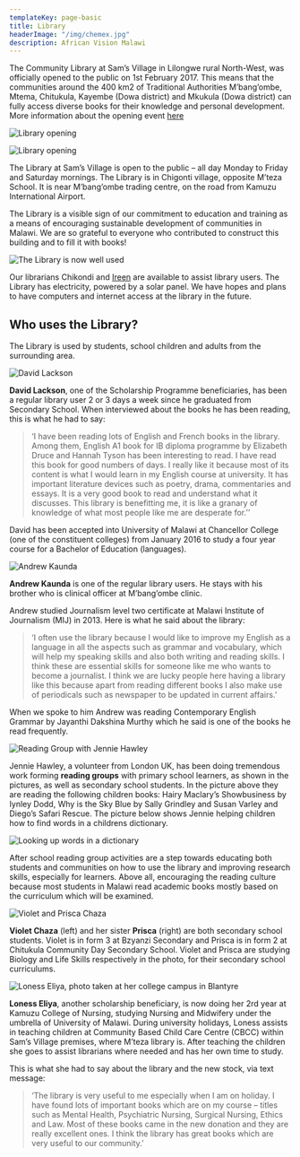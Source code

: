 ```yaml
---
templateKey: page-basic
title: Library
headerImage: "/img/chemex.jpg"
description: African Vision Malawi
---
```


The Community Library at Sam’s Village in Lilongwe rural North-West, was officially opened to the public on 1st February 2017. This means that the communities around the 400 km2 of Traditional Authorities M’bang’ombe, Mtema, Chitukula, Kayembe (Dowa district) and Mkukula (Dowa district) can fully access diverse books for their knowledge and personal development. More information about the opening event [here](https://f000.backblazeb2.com/file/avm-wp-uploads/pdfs/REPORT-ON-OPENING-LIBRARY-010217.pdf)

![Library opening](/img/report-on-opening-library-2-010217.jpg "Library opening")

![Library opening](/img/report-on-opening-library-010217.jpg "Library opening")

The Library at Sam’s Village is open to the public – all day Monday to Friday and Saturday mornings. The Library is in Chigonti village, opposite M’teza School. It is near M’bang’ombe trading centre, on the road from Kamuzu International Airport.

The Library is a visible sign of our commitment to education and training as a means of encouraging sustainable development of communities in Malawi. We are so grateful to everyone who contributed to construct this building and to fill it with books!

![The Library is now well used](/img/library.jpg "The Library is now well used")

Our librarians Chikondi and [Ireen](/about-us/team/staff-stories-ireen-mwale/) are available to assist library users. The Library has electricity, powered by a solar panel. We have hopes and plans to have computers and internet access at the library in the future.

## Who uses the Library?

The Library is used by students, school children and adults from the surrounding area.

![David Lackson](/img/david-lackson-1.jpg "David Lackson")

**David Lackson**, one of the Scholarship Programme beneficiaries, has been a regular library user 2 or 3 days a week since he graduated from Secondary School. When interviewed about the books he has been reading, this is what he had to say:

> ‘I have been reading lots of English and French books in the library. Among them, English A1 book for IB diploma programme by Elizabeth Druce and Hannah Tyson has been interesting to read. I have read this book for good numbers of days. I really like it because most of its content is what I would learn in my English course at university. It has important literature devices such as poetry, drama, commentaries and essays. It is a very good book to read and understand what it discusses. This library is benefitting me, it is like a granary of knowledge of what most people like me are desperate for.’’

David has been accepted into University of Malawi at Chancellor College (one of the constituent colleges) from January 2016 to study a four year course for a Bachelor of Education (languages).

![Andrew Kaunda](/img/andrew-kaunda-1.jpg "Andrew Kaunda")

**Andrew Kaunda** is one of the regular library users. He stays with his brother who is clinical officer at M’bang’ombe clinic.

Andrew studied Journalism level two certificate at Malawi Institute of Journalism (MIJ) in 2013. Here is what he said about the library:

> ‘I often use the library because I would like to improve my English as a language in all the aspects such as grammar and vocabulary, which will help my speaking skills and also both writing and reading skills. I think these are essential skills for someone like me who wants to become a journalist. I think we are lucky people here having a library like this because apart from reading different books I also make use of periodicals such as newspaper to be updated in current affairs.’

When we spoke to him Andrew was reading Contemporary English Grammar by Jayanthi Dakshina Murthy which he said is one of the books he read frequently.

![Reading Group with Jennie Hawley](/img/jennie-hawley-and-literacy-2.jpg "Reading Group with Jennie Hawley")

Jennie Hawley, a volunteer from London UK, has been doing tremendous work forming **reading groups** with primary school learners, as shown in the pictures, as well as secondary school students. In the picture above they are reading the following children books: Hairy Maclary’s Showbusiness by Iynley Dodd, Why is the Sky Blue by Sally Grindley and Susan Varley and Diego’s Safari Rescue. The picture below shows Jennie helping children how to find words in a childrens dictionary.

![Looking up words in a dictionary](/img/jennie-hawley-and-literacy-1.jpg "Looking up words in a dictionary")

After school reading group activities are a step towards educating both students and communities on how to use the library and improving research skills, especially for learners. Above all, encouraging the reading culture because most students in Malawi read academic books mostly based on the curriculum which will be examined.

![Violet and Prisca Chaza](/img/violet-and-prisca-chaza.jpg "Violet and Prisca Chaza")

**Violet Chaza** (left) and her sister **Prisca** (right) are both secondary school students. Violet is in form 3 at Bzyanzi Secondary and Prisca is in form 2 at Chitukula Community Day Secondary School. Violet and Prisca are studying Biology and Life Skills respectively in the photo, for their secondary school curriculums.

![Loness Eliya, photo taken at her college campus in Blantyre](/img/loness-eliya-2.jpg "Loness Eliya, photo taken at her college campus in Blantyre")

**Loness Eliya**, another scholarship beneficiary, is now doing her 2rd year at Kamuzu College of Nursing, studying Nursing and Midwifery under the umbrella of University of Malawi. During university holidays, Loness assists in teaching children at Community Based Child Care Centre (CBCC) within Sam’s Village premises, where M’teza library is. After teaching the children she goes to assist librarians where needed and has her own time to study.

This is what she had to say about the library and the new stock, via text message:

> ‘The library is very useful to me especially when I am on holiday. I have found lots of important books which are on my course – titles such as Mental Health, Psychiatric Nursing, Surgical Nursing, Ethics and Law. Most of these books came in the new donation and they are really excellent ones. I think the library has great books which are very useful to our community.’
